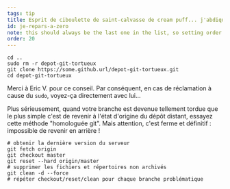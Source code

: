 ```yaml
---
tags: tip
title: Esprit de ciboulette de saint-calvasse de cream puff... j'abdique.
id: je-repars-a-zero
note: this should always be the last one in the list, so setting order to 20 so I don't have to re-name/re-order it
order: 20
---
```


```git
cd ..
sudo rm -r depot-git-tortueux
git clone https://some.github.url/depot-git-tortueux.git
cd depot-git-tortueux
```

Merci à Eric V. pour ce conseil. Par conséquent, en cas de réclamation à cause du `sudo`, voyez-ça directement avec lui...

Plus sérieusement, quand votre branche est devenue tellement tordue que le plus simple c'est de revenir à l'état d'origine du dépôt distant, essayez cette méthode "homologuée git". Mais attention, c'est ferme et définitif&nbsp;: impossible de revenir en arrière&nbsp;!

```git
# obtenir la dernière version du serveur
git fetch origin
git checkout master
git reset --hard origin/master
# supprimer les fichiers et répertoires non archivés
git clean -d --force
# répéter checkout/reset/clean pour chaque branche problématique
```
